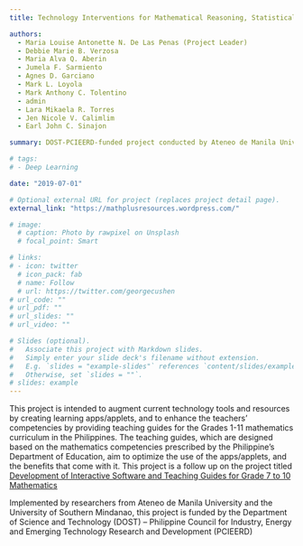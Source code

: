 ```yaml
---
title: Technology Interventions for Mathematical Reasoning, Statistical Thinking and Assessment

authors:
  - Maria Louise Antonette N. De Las Penas (Project Leader)
  - Debbie Marie B. Verzosa
  - Maria Alva Q. Aberin
  - Jumela F. Sarmiento
  - Agnes D. Garciano
  - Mark L. Loyola
  - Mark Anthony C. Tolentino
  - admin
  - Lara Mikaela R. Torres
  - Jen Nicole V. Calimlim
  - Earl John C. Sinajon

summary: DOST-PCIEERD-funded project conducted by Ateneo de Manila University. Commenced 1 July 2019, ended 31 December 2021. Departed from the project on 31 January 2020.

# tags:
# - Deep Learning

date: "2019-07-01"

# Optional external URL for project (replaces project detail page).
external_link: "https://mathplusresources.wordpress.com/"

# image:
  # caption: Photo by rawpixel on Unsplash
  # focal_point: Smart

# links:
# - icon: twitter
  # icon_pack: fab
  # name: Follow
  # url: https://twitter.com/georgecushen
# url_code: ""
# url_pdf: ""
# url_slides: ""
# url_video: ""

# Slides (optional).
#   Associate this project with Markdown slides.
#   Simply enter your slide deck's filename without extension.
#   E.g. `slides = "example-slides"` references `content/slides/example-slides.md`.
#   Otherwise, set `slides = ""`.
# slides: example
---
```


This project is intended to augment current technology tools and resources by creating learning apps/applets, and to enhance the teachers’ competencies by providing teaching guides for the Grades 1-11 mathematics curriculum in the Philippines. The teaching guides, which are designed based on the mathematics competencies prescribed by the Philippine’s Department of Education, aim to optimize the use of the apps/applets, and the benefits that come with it. This project is a follow up on the project titled [Development of Interactive Software and Teaching Guides for Grade 7 to 10 Mathematics](https://mathplusresources.wordpress.com/)

Implemented by researchers from Ateneo de Manila University and the University of Southern Mindanao, this project is funded by the Department of Science and Technology (DOST) – Philippine Council for Industry, Energy and Emerging Technology Research and Development (PCIEERD) 
